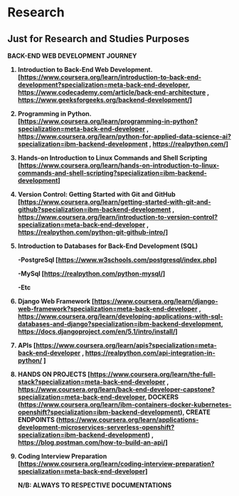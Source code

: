 # Research
## Just for Research and Studies Purposes

<strong>BACK-END WEB DEVELOPMENT JOURNEY<strong/>

1. Introduction to Back-End Web Development. [https://www.coursera.org/learn/introduction-to-back-end-development?specialization=meta-back-end-developer, https://www.codecademy.com/article/back-end-architecture , https://www.geeksforgeeks.org/backend-development/]

2. Programming in Python. [https://www.coursera.org/learn/programming-in-python?specialization=meta-back-end-developer , https://www.coursera.org/learn/python-for-applied-data-science-ai?specialization=ibm-backend-development , https://realpython.com/]

3. Hands-on Introduction to Linux Commands and Shell Scripting [https://www.coursera.org/learn/hands-on-introduction-to-linux-commands-and-shell-scripting?specialization=ibm-backend-development]

4. Version Control: Getting Started with Git and GitHub [https://www.coursera.org/learn/getting-started-with-git-and-github?specialization=ibm-backend-development , https://www.coursera.org/learn/introduction-to-version-control?specialization=meta-back-end-developer , https://realpython.com/python-git-github-intro/]

5. Introduction to Databases for Back-End Development (SQL)
   
     -PostgreSql [https://www.w3schools.com/postgresql/index.php]
   
     -MySql [https://realpython.com/python-mysql/]
   
     -Etc
   
6. Django Web Framework [https://www.coursera.org/learn/django-web-framework?specialization=meta-back-end-developer , https://www.coursera.org/learn/developing-applications-with-sql-databases-and-django?specialization=ibm-backend-development, https://docs.djangoproject.com/en/5.1/intro/install/]

7. APIs [https://www.coursera.org/learn/apis?specialization=meta-back-end-developer , https://realpython.com/api-integration-in-python/ ]

8. HANDS ON PROJECTS [https://www.coursera.org/learn/the-full-stack?specialization=meta-back-end-developer , https://www.coursera.org/learn/back-end-developer-capstone?specialization=meta-back-end-developer, DOCKERS (https://www.coursera.org/learn/ibm-containers-docker-kubernetes-openshift?specialization=ibm-backend-development), <STRONG>CREATE ENDPOINTS<STRONG/> (https://www.coursera.org/learn/applications-development-microservices-serverless-openshift?specialization=ibm-backend-development) , https://blog.postman.com/how-to-build-an-api/]

9. Coding Interview Preparation [https://www.coursera.org/learn/coding-interview-preparation?specialization=meta-back-end-developer]


    N/B: ALWAYS TO RESPECTIVE DOCUMENTATIONS
